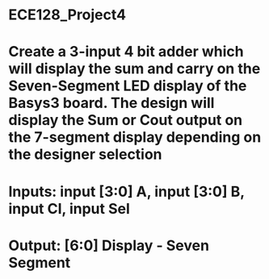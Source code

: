 # ECE128_Project4
# Create a 3-input 4 bit adder which will display the sum and carry on the Seven-Segment LED display of the Basys3 board. The design will display the Sum or Cout output on the 7-segment display depending on the designer selection
# Inputs: input [3:0] A, input [3:0] B, input CI, input Sel
# Output: [6:0] Display - Seven Segment
